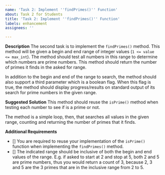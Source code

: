 ```yaml
---
name: 'Task 2: Implement ''findPrimes()'' Function'
about: Task 2 for Students
title: 'Task 2: Implement ''findPrimes()'' Function'
labels: enhancement
assignees: ''

---
```


**Description**
The second task is to implement the `findPrimes()` method.  This method will be given a begin and end range of integer values (`1 <= value <= max_int`).  The method should test all numbers in this range to determine which numbers are prime numbers.  This method should return the number of primes it finds in the asked for range.  

In addition to the begin and end of the range to search, the method should also support a third parameter which is a boolean flag.  When this flag is true, the method should display progress/results on standard output of its search for prime numbers in the given range.

**Suggested Solution**
This method should reuse the `isPrime()` method when testing each number to see if is a prime or not.

The method is a simple loop, then, that searches all values in the given range, counting and returning the number of primes that it finds.

**Additional Requirements**

- [] You are required to reuse your implementation of the `isPrime()` function when implementing the `findPrimes()` method.
- [] The indicated range should be inclusive of both the begin and end values of the range.  E.g. if asked to start at 2 and stop at 5, both 2 and 5 are prime numbers, thus you would return a count of 3, because 2, 3 and 5 are the 3 primes that are in the inclusive range from 2 to 5.
